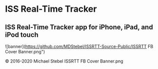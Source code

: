 #  ISS Real-Time Tracker

## ISS Real-Time Tracker app for iPhone, iPad, and iPod touch
![banner](https://github.com/MDStebel/ISSRTT-Source-Public/ISSRTT FB Cover Banner.png")

© 2016-2020 Michael Stebel
ISSRTT FB Cover Banner.png
